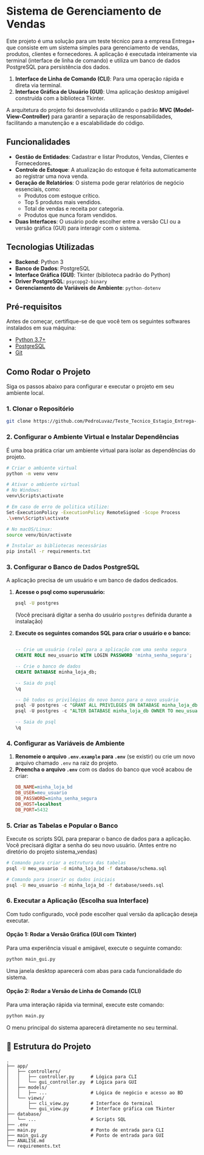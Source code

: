 # Sistema de Gerenciamento de Vendas

Este projeto é uma solução para um teste técnico para a empresa Entrega+ que consiste em um sistema simples para gerenciamento de vendas, produtos, clientes e fornecedores. A aplicação é executada inteiramente via terminal (interface de linha de comando) e utiliza um banco de dados PostgreSQL para persistência dos dados.

1.  **Interface de Linha de Comando (CLI)**: Para uma operação rápida e direta via terminal.
2.  **Interface Gráfica de Usuário (GUI)**: Uma aplicação desktop amigável construída com a biblioteca Tkinter.

A arquitetura do projeto foi desenvolvida utilizando o padrão **MVC (Model-View-Controller)** para garantir a separação de responsabilidades, facilitando a manutenção e a escalabilidade do código.

## Funcionalidades

* **Gestão de Entidades**: Cadastrar e listar Produtos, Vendas, Clientes e Fornecedores.
* **Controle de Estoque**: A atualização do estoque é feita automaticamente ao registrar uma nova venda.
* **Geração de Relatórios**: O sistema pode gerar relatórios de negócio essenciais, como:
    * Produtos com estoque crítico.
    * Top 5 produtos mais vendidos.
    * Total de vendas e receita por categoria.
    * Produtos que nunca foram vendidos.
* **Duas Interfaces**: O usuário pode escolher entre a versão CLI ou a versão gráfica (GUI) para interagir com o sistema.

## Tecnologias Utilizadas

* **Backend**: Python 3
* **Banco de Dados**: PostgreSQL
* **Interface Gráfica (GUI)**: Tkinter (biblioteca padrão do Python)
* **Driver PostgreSQL**: `psycopg2-binary`
* **Gerenciamento de Variáveis de Ambiente**: `python-dotenv`

## Pré-requisitos

Antes de começar, certifique-se de que você tem os seguintes softwares instalados em sua máquina:
* [Python 3.7+](https://www.python.org/downloads/)
* [PostgreSQL](https://www.postgresql.org/download/)
* [Git](https://git-scm.com/downloads)

## Como Rodar o Projeto

Siga os passos abaixo para configurar e executar o projeto em seu ambiente local.

### 1. Clonar o Repositório
```bash
git clone https://github.com/PedroLuvaz/Teste_Tecnico_Estagio_Entrega-.git
```

### 2. Configurar o Ambiente Virtual e Instalar Dependências

É uma boa prática criar um ambiente virtual para isolar as dependências do projeto.

```bash
# Criar o ambiente virtual
python -m venv venv

# Ativar o ambiente virtual
# No Windows:
venv\Scripts\activate

# Em caso de erro de politica utilize:
Set-ExecutionPolicy -ExecutionPolicy RemoteSigned -Scope Process
.\venv\Scripts\activate

# No macOS/Linux:
source venv/bin/activate

# Instalar as bibliotecas necessárias
pip install -r requirements.txt
```

### 3. Configurar o Banco de Dados PostgreSQL

A aplicação precisa de um usuário e um banco de dados dedicados.

1.  **Acesse o psql como superusuário:**
    ```bash
    psql -U postgres
    ```
    
    (Você precisará digitar a senha do usuário `postgres` definida durante a instalação)

2.  **Execute os seguintes comandos SQL para criar o usuário e o banco:**
    ```sql
    
    -- Crie um usuário (role) para a aplicação com uma senha segura
    CREATE ROLE meu_usuario WITH LOGIN PASSWORD 'minha_senha_segura';
    
    -- Crie o banco de dados
    CREATE DATABASE minha_loja_db;
    
    -- Saia do psql
    \q
    ```
    ```sql
    -- Dê todos os privilégios do novo banco para o novo usuário
    psql -U postgres -c "GRANT ALL PRIVILEGES ON DATABASE minha_loja_db TO meu_usuario;"
    psql -U postgres -c "ALTER DATABASE minha_loja_db OWNER TO meu_usuario;"

    -- Saia do psql
    \q
    ```

### 4. Configurar as Variáveis de Ambiente

1.  **Renomeie o arquivo `.env.example` para `.env`** (se existir) ou crie um novo arquivo chamado `.env` na raiz do projeto.
2.  **Preencha o arquivo `.env`** com os dados do banco que você acabou de criar:
    ```ini
    DB_NAME=minha_loja_bd
    DB_USER=meu_usuario
    DB_PASSWORD=minha_senha_segura
    DB_HOST=localhost
    DB_PORT=5432
    ```

### 5. Criar as Tabelas e Popular o Banco

Execute os scripts SQL para preparar o banco de dados para a aplicação. Você precisará digitar a senha do seu novo usuário. (Antes entre no diretório do projeto sistema_vendas)

```bash
# Comando para criar a estrutura das tabelas
psql -U meu_usuario -d minha_loja_bd -f database/schema.sql

# Comando para inserir os dados iniciais
psql -U meu_usuario -d minha_loja_bd -f database/seeds.sql
```

### 6. Executar a Aplicação (Escolha sua Interface)

Com tudo configurado, você pode escolher qual versão da aplicação deseja executar.

#### Opção 1: Rodar a Versão Gráfica (GUI com Tkinter)

Para uma experiência visual e amigável, execute o seguinte comando:

```bash
python main_gui.py
```
Uma janela desktop aparecerá com abas para cada funcionalidade do sistema.

#### Opção 2: Rodar a Versão de Linha de Comando (CLI)

Para uma interação rápida via terminal, execute este comando:

```bash
python main.py
```
O menu principal do sistema aparecerá diretamente no seu terminal.

## 📂 Estrutura do Projeto

```
.
├── app/
│   ├── controllers/
│   │   ├── controller.py      # Lógica para CLI
│   │   └── gui_controller.py  # Lógica para GUI
│   ├── models/
│   │   ├── ...                # Lógica de negócio e acesso ao BD
│   └── views/
│       ├── cli_view.py        # Interface do terminal
│       └── gui_view.py        # Interface gráfica com Tkinter
├── database/
│   └── ...                    # Scripts SQL
├── .env
├── main.py                    # Ponto de entrada para CLI
├── main_gui.py                # Ponto de entrada para GUI
├── ANALISE.md
└── requirements.txt
```
